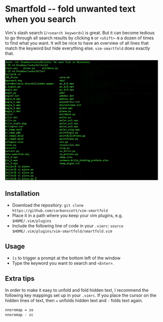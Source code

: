 # Smartfold -- fold unwanted text when you search

Vim's slash search (`/<search keyword>`) is great.  But it can become tedious to
go through all search results by clicking `N` or `<shift>-N` a dozen of times to
find what you want.  It will be nice to have an overview of all lines that match
the keyword but hide everything else.  `vim-smartfold` does exactly that.  

![](./smartfold.gif)

## Installation

* Download the repository: `git clone https://github.com/carbonscott/vim-smartfold`
* Place it in a path where you keep your vim plugins, e.g. `$HOME/.vim/plugins` 
* Include the following line of code in your `.vimrc`: 
  `source $HOME/.vim/plugins/vim-smartfold/smartfold.vim`


## Usage

* `[s` to trigger a prompt at the bottom left of the window
* Type the keyword you want to search and `<Enter>`.  


## Extra tips

In order to make it easy to unfold and fold hidden text, I recommend the following
key mappings set up in your `.vimrc`.  If you place the cursor on the hidden
lines of text, then `=` unfolds hidden text and `-` folds text again.  

```{.vimscrip}
nnoremap = zo
nnoremap - zc
```
